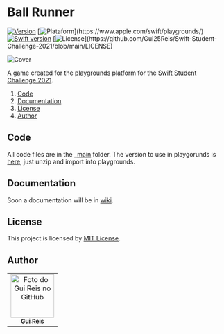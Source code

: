 # Ball Runner
[![Version](https://img.shields.io/badge/version-1.0.0-orange)](https://github.com/Gui25Reis/Swift-Student-Challenge-2021/releases/tag/1.0)
[![Plataform](https://img.shields.io/badge/plataforma-MacOS%20|%20iPad-lightgrey?)](https://www.apple.com/swift/playgrounds/)
[![Swift version](https://img.shields.io/badge/swift-v5.3-blue?logo=swift)](https://www.python.org/downloads/release/python-385/)
[![License](https://img.shields.io/badge/license-MIT-brightgreen?)](https://github.com/Gui25Reis/Swift-Student-Challenge-2021/blob/main/LICENSE)

![Cover]("https://github.com/Gui25Reis/Swift-Student-Challenge-2021/blob/main/Files/images/cover-git.png")

A game created for the [playgrounds](https://www.apple.com/swift/playgrounds/) platform for the [Swift Student Challenge 2021](https://developer.apple.com/wwdc21/swift-student-challenge/).

1. [Code](#code)
2. [Documentation](#documentation)
3. [License](#license)
4. [Author](#author)

## Code
All code files are in the [_main](https://github.com/Gui25Reis/DIferenca-de-datas-em-dias/tree/master/_main) folder. The version to use in playgorunds is [here](https://github.com/Gui25Reis/Swift-Student-Challenge-2021/blob/main/Files/Ball%20Runner.zip?raw=true), just unzip and import into playgrounds. 

## Documentation
Soon a documentation will be in [wiki](https://github.com/Gui25Reis/Swift-Student-Challenge-2021/wiki).

## License
This project is licensed by [MIT License](https://github.com/Gui25Reis/Swift-Student-Challenge-2021/blob/master/LICENSE).

## Author
<table>
  <tr>
    <td align="center">
      <a href="https://github.com/Gui25Reis">
        <img src="https://avatars1.githubusercontent.com/u/48360732" width="100px;" alt="Foto do Gui Reis no GitHub"/><br>
        <sub>
          <b>Gui Reis</b>
        </sub>
      </a>
    </td>
</table>
